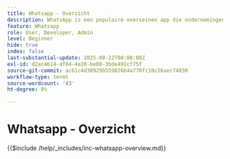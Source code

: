 ```yaml
---
title: Whatsapp - Overzicht
description: WhatsApp is een populaire overseinen app die ondernemingen toestaat om klanten door gepersonaliseerde, gespreksoverseinen in dienst te nemen gebruikend WhatsApp Bedrijfs API.Binnen Adobe Journey Optimizer, laat WhatsApp rijke, interactieve marketing en klantende dienstberichten toe die rechtstreeks aan de rekeningen van WhatsApp van gebruikers worden geleverd.
feature: Whatsapp
role: User, Developer, Admin
level: Beginner
hide: true
index: false
last-substantial-update: 2025-08-22T00:00:00Z
exl-id: d2ac4614-df04-4e20-be88-3bde491cf75f
source-git-commit: ac61c4d30929b559826b4a770fc10c26aec74830
workflow-type: tm+mt
source-wordcount: '43'
ht-degree: 0%

---
```


# Whatsapp - Overzicht

{{$include /help/_includes/inc-whatsapp-overview.md}}
